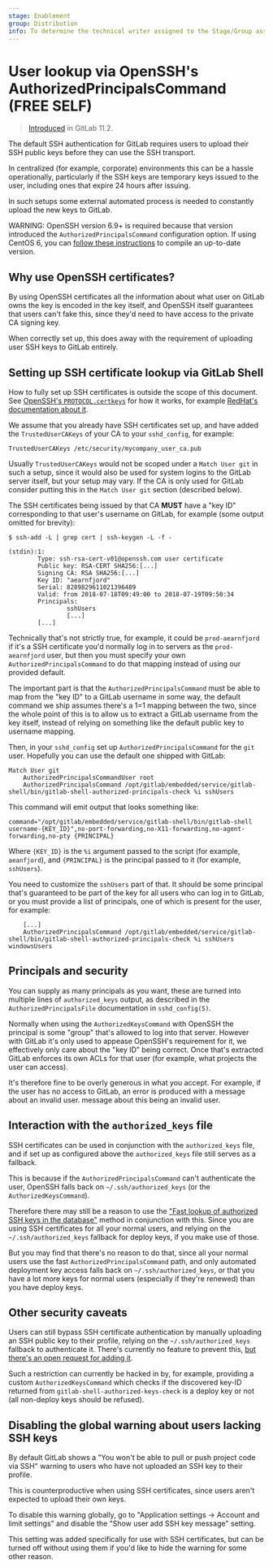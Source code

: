 ```yaml
---
stage: Enablement
group: Distribution
info: To determine the technical writer assigned to the Stage/Group associated with this page, see https://about.gitlab.com/handbook/engineering/ux/technical-writing/#assignments
---
```


# User lookup via OpenSSH's AuthorizedPrincipalsCommand **(FREE SELF)**

> [Introduced](https://gitlab.com/gitlab-org/gitlab-foss/-/merge_requests/19911) in GitLab 11.2.

The default SSH authentication for GitLab requires users to upload their SSH
public keys before they can use the SSH transport.

In centralized (for example, corporate) environments this can be a hassle
operationally, particularly if the SSH keys are temporary keys issued to the
user, including ones that expire 24 hours after issuing.

In such setups some external automated process is needed to constantly
upload the new keys to GitLab.

WARNING:
OpenSSH version 6.9+ is required because that version
introduced the `AuthorizedPrincipalsCommand` configuration option. If
using CentOS 6, you can [follow these
instructions](fast_ssh_key_lookup.html#compiling-a-custom-version-of-openssh-for-centos-6)
to compile an up-to-date version.

## Why use OpenSSH certificates?

By using OpenSSH certificates all the information about what user on
GitLab owns the key is encoded in the key itself, and OpenSSH itself
guarantees that users can't fake this, since they'd need to have
access to the private CA signing key.

When correctly set up, this does away with the requirement of
uploading user SSH keys to GitLab entirely.

## Setting up SSH certificate lookup via GitLab Shell

How to fully set up SSH certificates is outside the scope of this
document. See [OpenSSH's
`PROTOCOL.certkeys`](https://cvsweb.openbsd.org/cgi-bin/cvsweb/src/usr.bin/ssh/PROTOCOL.certkeys?annotate=HEAD)
for how it works, for example [RedHat's documentation about
it](https://access.redhat.com/documentation/en-us/red_hat_enterprise_linux/6/html/deployment_guide/sec-using_openssh_certificate_authentication).

We assume that you already have SSH certificates set up, and have
added the `TrustedUserCAKeys` of your CA to your `sshd_config`, for example:

```plaintext
TrustedUserCAKeys /etc/security/mycompany_user_ca.pub
```

Usually `TrustedUserCAKeys` would not be scoped under a `Match User
git` in such a setup, since it would also be used for system logins to
the GitLab server itself, but your setup may vary. If the CA is only
used for GitLab consider putting this in the `Match User git` section
(described below).

The SSH certificates being issued by that CA **MUST** have a "key ID"
corresponding to that user's username on GitLab, for example (some output
omitted for brevity):

```shell
$ ssh-add -L | grep cert | ssh-keygen -L -f -

(stdin):1:
        Type: ssh-rsa-cert-v01@openssh.com user certificate
        Public key: RSA-CERT SHA256:[...]
        Signing CA: RSA SHA256:[...]
        Key ID: "aearnfjord"
        Serial: 8289829611021396489
        Valid: from 2018-07-18T09:49:00 to 2018-07-19T09:50:34
        Principals:
                sshUsers
                [...]
        [...]
```

Technically that's not strictly true, for example, it could be
`prod-aearnfjord` if it's a SSH certificate you'd normally log in to
servers as the `prod-aearnfjord` user, but then you must specify your
own `AuthorizedPrincipalsCommand` to do that mapping instead of using
our provided default.

The important part is that the `AuthorizedPrincipalsCommand` must be
able to map from the "key ID" to a GitLab username in some way, the
default command we ship assumes there's a 1=1 mapping between the two,
since the whole point of this is to allow us to extract a GitLab
username from the key itself, instead of relying on something like the
default public key to username mapping.

Then, in your `sshd_config` set up `AuthorizedPrincipalsCommand` for
the `git` user. Hopefully you can use the default one shipped with
GitLab:

```plaintext
Match User git
    AuthorizedPrincipalsCommandUser root
    AuthorizedPrincipalsCommand /opt/gitlab/embedded/service/gitlab-shell/bin/gitlab-shell-authorized-principals-check %i sshUsers
```

This command will emit output that looks something like:

```shell
command="/opt/gitlab/embedded/service/gitlab-shell/bin/gitlab-shell username-{KEY_ID}",no-port-forwarding,no-X11-forwarding,no-agent-forwarding,no-pty {PRINCIPAL}
```

Where `{KEY_ID}` is the `%i` argument passed to the script
(for example, `aeanfjord`), and `{PRINCIPAL}` is the principal passed to it
(for example, `sshUsers`).

You need to customize the `sshUsers` part of that. It should be
some principal that's guaranteed to be part of the key for all users
who can log in to GitLab, or you must provide a list of principals,
one of which is present for the user, for example:

```plaintext
    [...]
    AuthorizedPrincipalsCommand /opt/gitlab/embedded/service/gitlab-shell/bin/gitlab-shell-authorized-principals-check %i sshUsers windowsUsers
```

## Principals and security

You can supply as many principals as you want, these are turned
into multiple lines of `authorized_keys` output, as described in the
`AuthorizedPrincipalsFile` documentation in `sshd_config(5)`.

Normally when using the `AuthorizedKeysCommand` with OpenSSH the
principal is some "group" that's allowed to log into that
server. However with GitLab it's only used to appease OpenSSH's
requirement for it, we effectively only care about the "key ID" being
correct. Once that's extracted GitLab enforces its own ACLs for
that user (for example, what projects the user can access).

It's therefore fine to be overly generous in what you accept. For example, if the user has no access
to GitLab, an error is produced with a message about an invalid user.
message about this being an invalid user.

## Interaction with the `authorized_keys` file

SSH certificates can be used in conjunction with the `authorized_keys`
file, and if set up as configured above the `authorized_keys` file
still serves as a fallback.

This is because if the `AuthorizedPrincipalsCommand` can't
authenticate the user, OpenSSH falls back on
`~/.ssh/authorized_keys` (or the `AuthorizedKeysCommand`).

Therefore there may still be a reason to use the ["Fast lookup of
authorized SSH keys in the database"](fast_ssh_key_lookup.html) method
in conjunction with this. Since you are using SSH certificates for
all your normal users, and relying on the `~/.ssh/authorized_keys`
fallback for deploy keys, if you make use of those.

But you may find that there's no reason to do that, since all your
normal users use the fast `AuthorizedPrincipalsCommand` path, and
only automated deployment key access falls back on
`~/.ssh/authorized_keys`, or that you have a lot more keys for normal
users (especially if they're renewed) than you have deploy keys.

## Other security caveats

Users can still bypass SSH certificate authentication by manually
uploading an SSH public key to their profile, relying on the
`~/.ssh/authorized_keys` fallback to authenticate it. There's
currently no feature to prevent this, [but there's an open request for
adding it](https://gitlab.com/gitlab-org/gitlab/-/issues/23260).

Such a restriction can currently be hacked in by, for example, providing a
custom `AuthorizedKeysCommand` which checks if the discovered key-ID
returned from `gitlab-shell-authorized-keys-check` is a deploy key or
not (all non-deploy keys should be refused).

## Disabling the global warning about users lacking SSH keys

By default GitLab shows a "You won't be able to pull or push
project code via SSH" warning to users who have not uploaded an SSH
key to their profile.

This is counterproductive when using SSH certificates, since users
aren't expected to upload their own keys.

To disable this warning globally, go to "Application settings ->
Account and limit settings" and disable the "Show user add SSH key
message" setting.

This setting was added specifically for use with SSH certificates, but
can be turned off without using them if you'd like to hide the warning
for some other reason.
